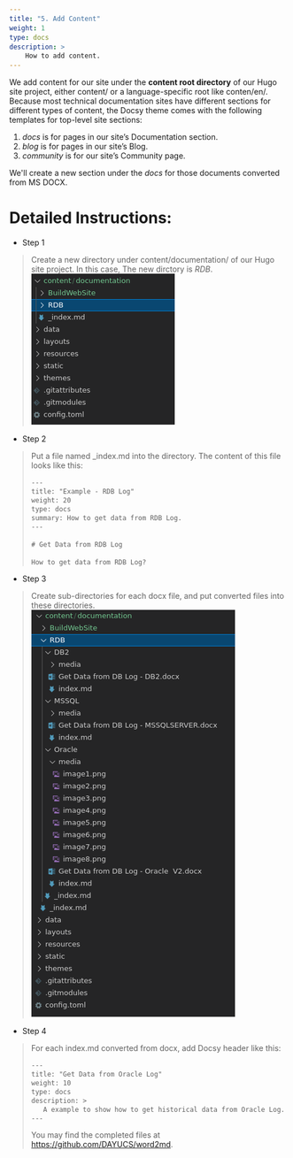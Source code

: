 ```yaml
---
title: "5. Add Content"
weight: 1
type: docs
description: >
    How to add content.
---
```


We add content for our site under the **content root directory** of our Hugo site project, either content/ or a 
language-specific root like conten/en/. Because most technical documentation sites have different sections for
different types of content, the Docsy theme comes with the following templates for top-level site sections:

1. *docs* is for pages in our site’s Documentation section.
2. *blog* is for pages in our site’s Blog.
3. *community* is for our site’s Community page.

We'll create a new section under the *docs* for those documents converted from MS DOCX.

Detailed Instructions:
======================

-   Step 1
>
> Create a new directory under content/documentation/ of our Hugo site project. In this case, The new dirctory is
> *RDB*.
>![The RDB Directory](./media/image1.png)

-   Step 2
>
> Put a file named _index.md into the directory. The content of this file looks like this:
>```
>---
>title: "Example - RDB Log"
>weight: 20
>type: docs
>summary: How to get data from RDB Log.
>---
>
># Get Data from RDB Log
>
>How to get data from RDB Log?
>```

-   Step 3
> Create sub-directories for each docx file, and put converted files into these directories.
>![Sub-directories of RDB](./media/image2.png)

-   Step 4
> For each index.md converted from docx, add Docsy header like this:
>```
>---
>title: "Get Data from Oracle Log"
>weight: 10
>type: docs
>description: >
>    A example to show how to get historical data from Oracle Log.
>---
>```
> You may find the completed files at <https://github.com/DAYUCS/word2md>.